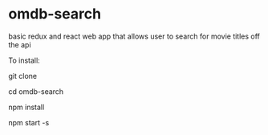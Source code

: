 # omdb-search
basic redux and react web app that allows user to search for movie titles off the api

To install:

git clone

cd omdb-search

npm install

npm start -s
